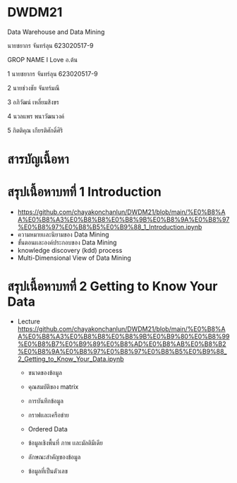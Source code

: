 # DWDM21
Data Warehouse and Data Mining

นายชยากร จันทร์ลุน 623020517-9

GROP NAME I Love อ.ต้น

1 นายชยากร จันทร์ลุน 623020517-9

2 นายช่วงชัย จันทร์มณี

3 อภิวัฒน์ เหลี่ยมสิงขร

4 นวลแพร พนาวัฒนวงค์

5 กิตติคุณ เกียรติศักดิ์ศิริ

# สารบัญเนื้อหา

# สรุปเนื้อหาบทที่ 1 Introduction
- https://github.com/chayakonchanlun/DWDM21/blob/main/%E0%B8%AA%E0%B8%A3%E0%B8%B8%E0%B8%9B%E0%B8%9A%E0%B8%97%E0%B8%97%E0%B8%B5%E0%B9%88_1_Introduction.ipynb
- ความหมายเเละนิยามของ Data Mining
- ขั้นตอนเเละองค์ประกอบของ Data Mining
- knowledge discovery (kdd) process
- Multi-Dimensional View of Data Mining


# สรุปเนื้อหาบทที่ 2 Getting to Know Your Data
- Lecture
https://github.com/chayakonchanlun/DWDM21/blob/main/%E0%B8%AA%E0%B8%A3%E0%B8%B8%E0%B8%9B%E0%B9%80%E0%B8%99%E0%B8%B7%E0%B9%89%E0%B8%AD%E0%B8%AB%E0%B8%B2%E0%B8%9A%E0%B8%97%E0%B8%97%E0%B8%B5%E0%B9%88_2_Getting_to_Know_Your_Data.ipynb

    - ขนาดของข้อมูล
    
    - คุณสมบัติของ matrix
    
    - การบันทึกข้อมูล
    
    - กราฟเเละเครือข่าย
    
    - Ordered Data
    
    - ข้อมูลเชิงพื้นที่ ภาพ เเละมัลติมีเดีย
    
    - ลักษณะสำคัญของข้อมูล
    
    - ข้อมูลที่เป็นตัวเลข
